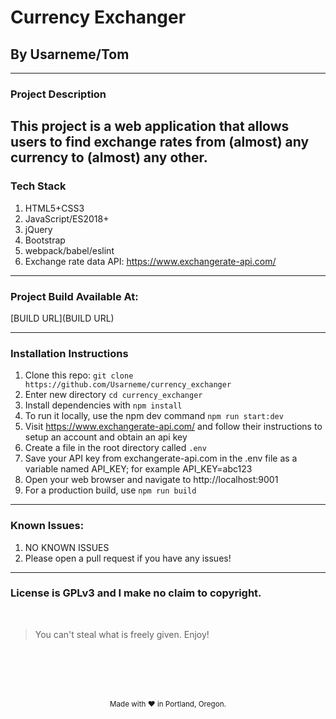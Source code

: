 # Currency Exchanger
## By Usarneme/Tom

---

### Project Description

This project is a web application that allows users to find exchange rates from (almost) any currency to (almost) any other.
---
### Tech Stack
1. HTML5+CSS3
2. JavaScript/ES2018+
3. jQuery
4. Bootstrap
5. webpack/babel/eslint
6. Exchange rate data API: https://www.exchangerate-api.com/
---

### Project Build Available At:

[BUILD URL](BUILD URL)

---
### Installation Instructions
1. Clone this repo: `git clone https://github.com/Usarneme/currency_exchanger`
2. Enter new directory `cd currency_exchanger`
3. Install dependencies with `npm install`
4. To run it locally, use the npm dev command `npm run start:dev`
5. Visit https://www.exchangerate-api.com/ and follow their instructions to setup an account and obtain an api key
6. Create a file in the root directory called `.env`
7. Save your API key from exchangerate-api.com in the .env file as a variable named API_KEY; for example API_KEY=abc123
8. Open your web browser and navigate to http://localhost:9001
9. For a production build, use `npm run build`
---
### Known Issues:
1. NO KNOWN ISSUES
2. Please open a pull request if you have any issues!
---
### License is GPLv3 and I make no claim to copyright.
<br />

> You can't steal what is freely given. Enjoy!

<br />
<br />
<br />
<br />
<p align="center">
  <small>Made with ❤️ in Portland, Oregon. </small>
</p>
